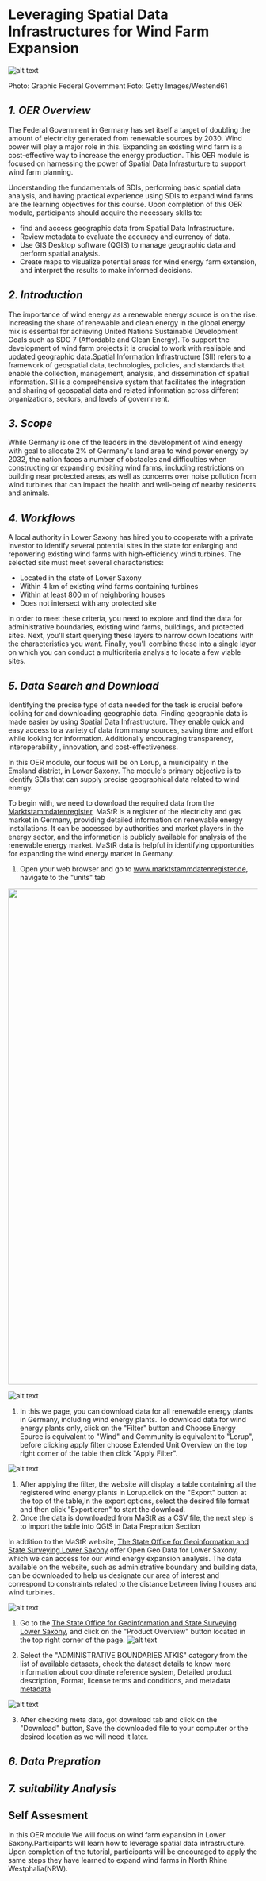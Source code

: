 # Leveraging Spatial Data Infrastructures for Wind Farm Expansion 

![alt text](https://www.bundesregierung.de/resource/image/2060958/16x9/990/557/802c8758c9ed57e5a4558d93089f82c2/vT/2022-06-15-grafik-wind-an-land-neu-en.png)

Photo: Graphic Federal Government Foto: Getty Images/Westend61

## *1. OER Overview*
The Federal Government in Germany has set itself a target of doubling the amount of electricity generated from renewable sources by 2030. Wind power will play a major role in this. Expanding an existing wind farm is a cost-effective way to increase the energy production. This OER module is focused on harnessing the power of Spatial Data Infrasturture to support wind farm planning.



Understanding the fundamentals of SDIs, performing basic spatial data analysis, and having practical experience using SDIs to expand wind farms are the learning objectives for this course.
Upon completion of this OER module, participants should acquire the necessary skills to:
- find and access geographic data from Spatial Data Infrastructure.
- Review metadata to evaluate the accuracy and currency of data.
- Use GIS Desktop software (QGIS) to manage geographic data and perform spatial analysis.  
- Create maps to visualize potential areas for wind energy farm extension, and interpret the results to make informed decisions.




## *2. Introduction*
The importance of wind energy as a renewable energy source is on the rise. Increasing the share of renewable and clean energy in the global energy mix is essential for achieving United Nations Sustainable Development Goals such as SDG 7 (Affordable and Clean Energy).
To support the development of wind farm projects it is crucial to work with realiable and updated geographic data.Spatial Information Infrastructure (SII) refers to a framework of geospatial data, technologies, policies, and standards that enable the collection, management, analysis, and dissemination of spatial information. SII is a comprehensive system that facilitates the integration and sharing of geospatial data and related information across different organizations, sectors, and levels of government.

## *3. Scope*

While Germany is one of the leaders in the development of wind energy with goal to allocate 2% of Germany's land area to wind power energy by 2032, the nation faces a number of obstacles and difficulties when constructing or expanding exisiting wind farms, including restrictions on building near protected areas, as well as concerns over noise pollution from wind turbines that can impact the health and well-being of nearby residents and animals.


## *4. Workflows*
A local authority in Lower Saxony has hired you to cooperate with a private investor to identify several potential sites in the state for enlarging and repowering existing wind farms with high-efficiency wind turbines. The selected site must meet several characteristics:

-	Located in the state of Lower Saxony
-	Within 4 km of existing wind farms containing turbines 
-	Within at least 800 m of neighboring houses
-   Does not intersect with any protected site
  
in order to meet these criteria, you need to explore and find the data for administrative boundaries, existing wind farms, buildings, and protected sites. Next, you'll start querying these layers to narrow down locations with the characteristics you want. Finally, you'll combine these into a single layer on which you can conduct a multicriteria analysis to locate a few viable sites.



## *5. Data Search and Download*

Identifying the precise type of data needed for the task is crucial before looking for and downloading geographic data. Finding geographic data is made easier by using Spatial Data Infrastructure. They enable quick and easy access to a variety of data from many sources, saving time and effort while looking for information. Additionally encouraging transparency, interoperability , innovation, and cost-effectiveness.

In this OER module, our focus will be on Lorup, a municipality in the Emsland district, in Lower Saxony. The module's primary objective is to identify SDIs that can supply precise geographical data related to wind energy.

To begin with, we need to download the required data from the [Marktstammdatenregister](www.marktstammdatenregister.de), MaStR is a register of the electricity and gas market in Germany, providing detailed information on renewable energy installations. It can be accessed by authorities and market players in the energy sector, and the information is publicly available for analysis of the renewable energy market. MaStR data is helpful in identifying opportunities for expanding the wind energy market in Germany.
1. Open your web browser and go to www.marktstammdatenregister.de, navigate to the "units" tab

<img src="https://github.com/oer4sdi/OER-WindFarmExtension/blob/main/img/MaStR_landingpage.png" width="1000">

![alt text](https://github.com/oer4sdi/OER-WindFarmExtension/blob/main/img/MaStR_landingpage.png)



1. In this we page, you can download data for all renewable energy plants in Germany, including wind energy plants. To download data for wind energy plants only, click on the "Filter" button and Choose Energy Eource is equivalent to "Wind" and Community is equivalent to "Lorup", before clicking apply filter choose Extended Unit Overview on the top right corner of the table then click "Apply Filter".

![alt text](https://github.com/oer4sdi/OER-WindFarmExtension/blob/main/img/MaStR_filters_export.png)

1. After applying the filter, the website will display a table containing all the registered wind energy plants in Lorup.click on the "Export" button at the top of the table,In the export options, select the desired file format and then click "Exportieren" to start the download.
2. Once the data is downloaded from MaStR as a CSV file, the next step is to import the table into QGIS in Data Prepration Section








In addition to the MaStR website, [The State Office for Geoinformation and State Surveying Lower Saxony](https://opengeodata.lgln.niedersachsen.de/) offer Open Geo Data for Lower Saxony, which we can access for our wind energy expansion analysis. The data available on the website, such as administrative boundary and building data, can be downloaded to help us designate our area of interest and correspond to constraints related to the distance between living houses and wind turbines. 

![alt text](https://github.com/oer4sdi/OER-WindFarmExtension/blob/main/img/LGLN.PNG)


1. Go to the [The State Office for Geoinformation and State Surveying Lower Saxony](https://opengeodata.lgln.niedersachsen.de/), and click on the "Product Overview" button located in the top right corner of the page.
![alt text](https://github.com/oer4sdi/OER-WindFarmExtension/blob/main/img/LGLN_data.PNG)
 
1. Select the "ADMINISTRATIVE BOUNDARIES ATKIS" category from the list of available datasets, check the dataset details to know more information about coordinate reference system, Detailed product description, Format, license terms and conditions, and metadata [metadata](https://geoportal.geodaten.niedersachsen.de/harvest/srv/api/records/5c115053-be97-4072-9957-818673219aa5/formatters/xml)
   
![alt text](https://github.com/oer4sdi/OER-WindFarmExtension/blob/main/img/LGLN_ATKIS.PNG)
 
3. After checking meta data, got download tab and click on the "Download" button, Save the downloaded file to your computer or the desired location as we will need it later.




## *6. Data Prepration*


## *7. suitability Analysis*



##  Self Assesment
In this OER module We will focus on wind farm expansion in Lower Saxony.Participants will learn how to leverage spatial data infrastructure. Upon completion of the tutorial, participants will be encouraged to apply the same steps they have learned to expand wind farms in North Rhine Westphalia(NRW).

